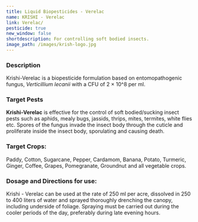 ```yaml
---
title: Liquid Biopesticides - Verelac
name: KRISHI - Verelac
link: Verelac/
pesticide: true
new_window: false
shortdescription: For controlling soft bodied insects.
image_path: /images/krish-logo.jpg
---
```

### Description
Krishi-Verelac is a biopesticide formulation based on entomopathogenic fungus, *Verticillium lecanii* with a CFU of 2 × 10^8 per ml.

### Target Pests
**Krishi-Verelac** is effective for the control of soft bodied/sucking insect pests such as aphids, mealy bugs, jassids, thrips, mites, termites, white flies etc. Spores of the  fungus invade the insect body through the cuticle and proliferate inside the insect body, sporulating and causing death.

### Target Crops:
Paddy, Cotton, Sugarcane, Pepper, Cardamom, Banana, Potato, Turmeric, Ginger, Coffee, Grapes, Pomegranate, Groundnut and all vegetable crops.

### Dosage and Directions for use:
Krishi - Verelac can be used at the rate of 250 ml per acre, dissolved in 250 to 400 liters of water and sprayed thoroughly drenching the canopy, including underside of foliage. Spraying must be carried out during the cooler periods of the day, preferably during late evening hours.
